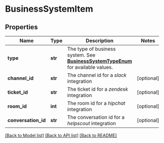 # BusinessSystemItem

## Properties
Name | Type | Description | Notes
------------ | ------------- | ------------- | -------------
**type** | **str** | The type of business system. See [**BusinessSystemTypeEnum**](Enums.md#BusinessSystemTypeEnum) for available values. | 
**channel_id** | **str** | The channel id for a *slack* integration | [optional] 
**ticket_id** | **str** | The ticket id for a *zendesk* integration | [optional] 
**room_id** | **int** | The room id for a *hipchat* integration | [optional] 
**conversation_id** | **str** | The conversation id for a *helpscout* integration | [optional] 

[[Back to Model list]](../README.md#documentation-for-models) [[Back to API list]](../README.md#documentation-for-api-endpoints) [[Back to README]](../README.md)


